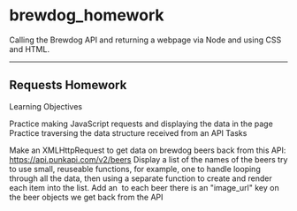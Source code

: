 # brewdog_homework
Calling the Brewdog API and returning a webpage via Node and using CSS and HTML.

___________________
 Requests Homework
-------------------

Learning Objectives

Practice making JavaScript requests and displaying the data in the page
Practice traversing the data structure received from an API
Tasks

Make an XMLHttpRequest to get data on brewdog beers back from this API: https://api.punkapi.com/v2/beers
Display a list of the names of the beers
try to use small, reuseable functions, for example, one to handle looping through all the data, then using a separate function to create and render each item into the list.
Add an <img> to each beer
there is an "image_url" key on the beer objects we get back from the API
